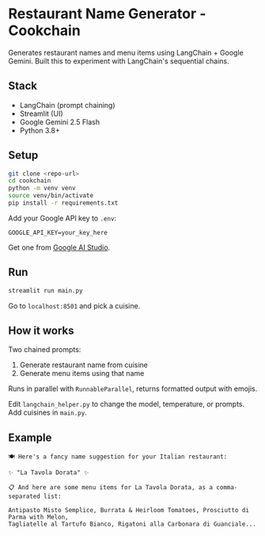 # Restaurant Name Generator - Cookchain

Generates restaurant names and menu items using LangChain + Google Gemini. Built this to experiment with LangChain's sequential chains.

## Stack

- LangChain (prompt chaining)
- Streamlit (UI)
- Google Gemini 2.5 Flash
- Python 3.8+

## Setup

```bash
git clone <repo-url>
cd cookchain
python -m venv venv
source venv/bin/activate
pip install -r requirements.txt
```

Add your Google API key to `.env`:

```
GOOGLE_API_KEY=your_key_here
```

Get one from [Google AI Studio](https://makersuite.google.com/app/apikey).

## Run

```bash
streamlit run main.py
```

Go to `localhost:8501` and pick a cuisine.

## How it works

Two chained prompts:

1. Generate restaurant name from cuisine
2. Generate menu items using that name

Runs in parallel with `RunnableParallel`, returns formatted output with emojis.

Edit `langchain_helper.py` to change the model, temperature, or prompts. Add cuisines in `main.py`.

## Example

```
🍽️ Here's a fancy name suggestion for your Italian restaurant:

✨ "La Tavola Dorata" ✨

📋 And here are some menu items for La Tavola Dorata, as a comma-separated list:

Antipasto Misto Semplice, Burrata & Heirloom Tomatoes, Prosciutto di Parma with Melon,
Tagliatelle al Tartufo Bianco, Rigatoni alla Carbonara di Guanciale...
```

